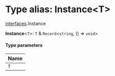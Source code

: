 # Type alias: Instance\<T>

[interfaces](/auto-docs/editor/modules/interfaces.md).Instance

**Instance**<`T`>: `T` & `Record`<`string`, () => `void`>

#### Type parameters

| Name |
| :------ |
| `T` |

